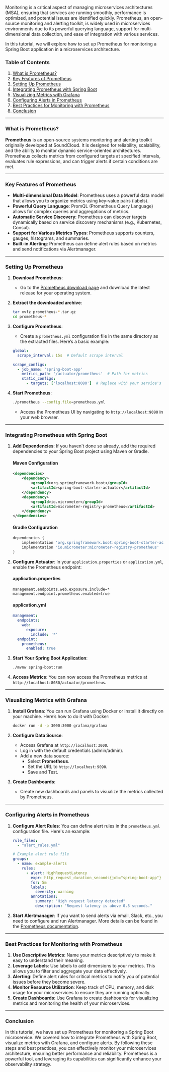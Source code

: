 Monitoring is a critical aspect of managing microservices architectures (MSA), ensuring that services are running smoothly, performance is optimized, and potential issues are identified quickly. Prometheus, an open-source monitoring and alerting toolkit, is widely used in microservices environments due to its powerful querying language, support for multi-dimensional data collection, and ease of integration with various services.

In this tutorial, we will explore how to set up Prometheus for monitoring a Spring Boot application in a microservices architecture.

### Table of Contents
1. [What is Prometheus?](#what-is-prometheus)
2. [Key Features of Prometheus](#key-features-of-prometheus)
3. [Setting Up Prometheus](#setting-up-prometheus)
4. [Integrating Prometheus with Spring Boot](#integrating-prometheus-with-spring-boot)
5. [Visualizing Metrics with Grafana](#visualizing-metrics-with-grafana)
6. [Configuring Alerts in Prometheus](#configuring-alerts-in-prometheus)
7. [Best Practices for Monitoring with Prometheus](#best-practices-for-monitoring-with-prometheus)
8. [Conclusion](#conclusion)

---

### What is Prometheus?

**Prometheus** is an open-source systems monitoring and alerting toolkit originally developed at SoundCloud. It is designed for reliability, scalability, and the ability to monitor dynamic service-oriented architectures. Prometheus collects metrics from configured targets at specified intervals, evaluates rule expressions, and can trigger alerts if certain conditions are met.

---

### Key Features of Prometheus

- **Multi-dimensional Data Model**: Prometheus uses a powerful data model that allows you to organize metrics using key-value pairs (labels).
- **Powerful Query Language**: PromQL (Prometheus Query Language) allows for complex queries and aggregations of metrics.
- **Automatic Service Discovery**: Prometheus can discover targets dynamically based on service discovery mechanisms (e.g., Kubernetes, Consul).
- **Support for Various Metrics Types**: Prometheus supports counters, gauges, histograms, and summaries.
- **Built-in Alerting**: Prometheus can define alert rules based on metrics and send notifications via Alertmanager.

---

### Setting Up Prometheus

1. **Download Prometheus**:
   - Go to the [Prometheus download page](https://prometheus.io/download/) and download the latest release for your operating system.

2. **Extract the downloaded archive**:
   ```bash
   tar xvfz prometheus-*.tar.gz
   cd prometheus-*
   ```

3. **Configure Prometheus**:
   - Create a `prometheus.yml` configuration file in the same directory as the extracted files. Here’s a basic example:
   ```yaml
   global:
     scrape_interval: 15s  # Default scrape interval

   scrape_configs:
     - job_name: 'spring-boot-app'
       metrics_path: '/actuator/prometheus'  # Path for metrics
       static_configs:
         - targets: ['localhost:8080']  # Replace with your service's URL
   ```

4. **Start Prometheus**:
   ```bash
   ./prometheus --config.file=prometheus.yml
   ```
   - Access the Prometheus UI by navigating to `http://localhost:9090` in your web browser.

---

### Integrating Prometheus with Spring Boot

1. **Add Dependencies**:
   If you haven't done so already, add the required dependencies to your Spring Boot project using Maven or Gradle.

   #### Maven Configuration
   ```xml
   <dependencies>
       <dependency>
           <groupId>org.springframework.boot</groupId>
           <artifactId>spring-boot-starter-actuator</artifactId>
       </dependency>
       <dependency>
           <groupId>io.micrometer</groupId>
           <artifactId>micrometer-registry-prometheus</artifactId>
       </dependency>
   </dependencies>
   ```

   #### Gradle Configuration
   ```groovy
   dependencies {
       implementation 'org.springframework.boot:spring-boot-starter-actuator'
       implementation 'io.micrometer:micrometer-registry-prometheus'
   }
   ```

2. **Configure Actuator**:
   In your `application.properties` or `application.yml`, enable the Prometheus endpoint:

   #### application.properties
   ```properties
   management.endpoints.web.exposure.include=*
   management.endpoint.prometheus.enabled=true
   ```

   #### application.yml
   ```yaml
   management:
     endpoints:
       web:
         exposure:
           include: '*'
     endpoint:
       prometheus:
         enabled: true
   ```

3. **Start Your Spring Boot Application**:
   ```bash
   ./mvnw spring-boot:run
   ```

4. **Access Metrics**:
   You can now access the Prometheus metrics at `http://localhost:8080/actuator/prometheus`.

---

### Visualizing Metrics with Grafana

1. **Install Grafana**:
   You can run Grafana using Docker or install it directly on your machine. Here’s how to do it with Docker:
   ```bash
   docker run -d -p 3000:3000 grafana/grafana
   ```

2. **Configure Data Source**:
   - Access Grafana at `http://localhost:3000`.
   - Log in with the default credentials (admin/admin).
   - Add a new data source:
     - Select **Prometheus**.
     - Set the URL to `http://localhost:9090`.
     - Save and Test.

3. **Create Dashboards**:
   - Create new dashboards and panels to visualize the metrics collected by Prometheus.

---

### Configuring Alerts in Prometheus

1. **Configure Alert Rules**:
   You can define alert rules in the `prometheus.yml` configuration file. Here's an example:
   ```yaml
   rule_files:
     - "alert_rules.yml"

   # Example alert rule file
   groups:
     - name: example-alerts
       rules:
         - alert: HighRequestLatency
           expr: http_request_duration_seconds{job="spring-boot-app"} > 0.5
           for: 5m
           labels:
             severity: warning
           annotations:
             summary: "High request latency detected"
             description: "Request latency is above 0.5 seconds."
   ```

2. **Start Alertmanager**:
   If you want to send alerts via email, Slack, etc., you need to configure and run Alertmanager. More details can be found in the [Prometheus documentation](https://prometheus.io/docs/alerting/latest/alertmanager/).

---

### Best Practices for Monitoring with Prometheus

1. **Use Descriptive Metrics**: Name your metrics descriptively to make it easy to understand their meaning.
2. **Leverage Labels**: Use labels to add dimensions to your metrics. This allows you to filter and aggregate your data effectively.
3. **Alerting**: Define alert rules for critical metrics to notify you of potential issues before they become severe.
4. **Monitor Resource Utilization**: Keep track of CPU, memory, and disk usage for your microservices to ensure they are running optimally.
5. **Create Dashboards**: Use Grafana to create dashboards for visualizing metrics and monitoring the health of your microservices.

---

### Conclusion

In this tutorial, we have set up Prometheus for monitoring a Spring Boot microservice. We covered how to integrate Prometheus with Spring Boot, visualize metrics with Grafana, and configure alerts. By following these steps and best practices, you can effectively monitor your microservices architecture, ensuring better performance and reliability. Prometheus is a powerful tool, and leveraging its capabilities can significantly enhance your observability strategy.